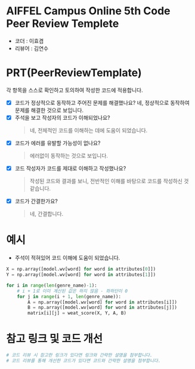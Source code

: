 # AIFFEL Campus Online 5th Code Peer Review Templete
- 코더 : 이효겸
- 리뷰어 : 김연수


# PRT(PeerReviewTemplate) 
각 항목을 스스로 확인하고 토의하여 작성한 코드에 적용합니다.

- [X] 코드가 정상적으로 동작하고 주어진 문제를 해결했나요?
  네, 정상적으로 동작하여 문제를 해결한 것으로 보입니다.
- [X] 주석을 보고 작성자의 코드가 이해되었나요?
  > 네, 전체적인 코드를 이해하는 데에 도움이 되었습니다.
- [X] 코드가 에러를 유발할 가능성이 없나요?
  > 에러없이 동작하는 것으로 보입니다.
- [X] 코드 작성자가 코드를 제대로 이해하고 작성했나요?
  > 작성된 코드와 결과를 보니, 전반적인 이해를 바탕으로 코드를 작성하신 것 같습니다.
- [X] 코드가 간결한가요?
  > 네, 간결합니다.

# 예시
- 주석이 적혀있어 코드 이해에 도움이 되었습니다.
```python
X = np.array([model.wv[word] for word in attributes[0]])
Y = np.array([model.wv[word] for word in attributes[1]])

for i in range(len(genre_name)-1):
    # i + 1로 이미 계산된 값은 하지 않음 - 좌하단이 0
    for j in range(i + 1, len(genre_name)):
        A = np.array([model.wv[word] for word in attributes[i]])
        B = np.array([model.wv[word] for word in attributes[j]])
        matrix[i][j] = weat_score(X, Y, A, B)
```

# 참고 링크 및 코드 개선
```python
# 코드 리뷰 시 참고한 링크가 있다면 링크와 간략한 설명을 첨부합니다.
# 코드 리뷰를 통해 개선한 코드가 있다면 코드와 간략한 설명을 첨부합니다.
```
